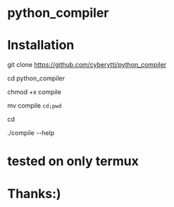 # python_compiler

# Installation 

git clone https://github.com/cyberytti/python_compiler

cd python_compiler

chmod +x compile 

mv compile `cd;pwd`

cd

./compile --help

# tested on only termux 

# Thanks:)

